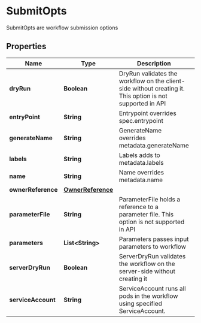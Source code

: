 

# SubmitOpts

SubmitOpts are workflow submission options
## Properties

Name | Type | Description | Notes
------------ | ------------- | ------------- | -------------
**dryRun** | **Boolean** | DryRun validates the workflow on the client-side without creating it. This option is not supported in API |  [optional]
**entryPoint** | **String** | Entrypoint overrides spec.entrypoint |  [optional]
**generateName** | **String** | GenerateName overrides metadata.generateName |  [optional]
**labels** | **String** | Labels adds to metadata.labels |  [optional]
**name** | **String** | Name overrides metadata.name |  [optional]
**ownerReference** | [**OwnerReference**](OwnerReference.md) |  |  [optional]
**parameterFile** | **String** | ParameterFile holds a reference to a parameter file. This option is not supported in API |  [optional]
**parameters** | **List&lt;String&gt;** | Parameters passes input parameters to workflow |  [optional]
**serverDryRun** | **Boolean** | ServerDryRun validates the workflow on the server-side without creating it |  [optional]
**serviceAccount** | **String** | ServiceAccount runs all pods in the workflow using specified ServiceAccount. |  [optional]



